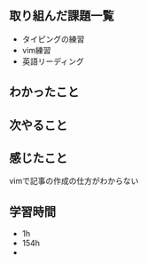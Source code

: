 ## 取り組んだ課題一覧
- タイピングの練習
- vim練習
- 英語リーディング

## わかったこと


## 次やること

## 感じたこと
vimで記事の作成の仕方がわからない

## 学習時間
- 1h
- 154h
- 